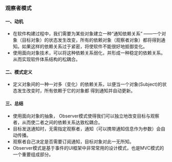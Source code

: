 ### 观察者模式

#### 一、动机

+ 在软件构建过程中，我们需要为某些对象建立一种“通知依赖关系” ——一个对象（目标对象）的状态发生改变，所有的依赖对象（观察者对象）都将得到通知。如果这样的依赖关系过于紧密，将使软件不能很好地抵御变化。 
+  使用面向对象技术，可以将这种依赖关系弱化，并形成一种稳定的依赖关系。从而实现软件体系结构的松耦合。  



#### 二、模式定义

+ 定义对象间的一种一对多（变化）的依赖关系，以便当一个对象(Subject)的状态发生改变时，所有依赖于它的对象都
  得到通知并自动更新。  

#### 三、总结

+ 使用面向对象的抽象， Observer模式使得我们可以独立地改变目标与观察者，从而使二者之间的依赖关系达致松耦合。  
+ 目标发送通知时，无需指定观察者，通知（可以携带通知信息作为参数）会自动传播。  
+ 观察者自己决定是否需要订阅通知，目标对象对此一无所知。  
+ Observer模式是基于事件的UI框架中非常常用的设计模式，也是MVC模式的一个重要组成部分。  

